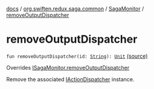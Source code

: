 [docs](../../index.md) / [org.swiften.redux.saga.common](../index.md) / [SagaMonitor](index.md) / [removeOutputDispatcher](./remove-output-dispatcher.md)

# removeOutputDispatcher

`fun removeOutputDispatcher(id: `[`String`](https://kotlinlang.org/api/latest/jvm/stdlib/kotlin/-string/index.html)`): `[`Unit`](https://kotlinlang.org/api/latest/jvm/stdlib/kotlin/-unit/index.html) [(source)](https://github.com/protoman92/KotlinRedux/tree/master/common/common-saga/src/main/kotlin/org/swiften/redux/saga/common/SagaMonitor.kt#L38)

Overrides [ISagaMonitor.removeOutputDispatcher](../-i-saga-monitor/remove-output-dispatcher.md)

Remove the associated [IActionDispatcher](../../org.swiften.redux.core/-i-action-dispatcher.md) instance.

